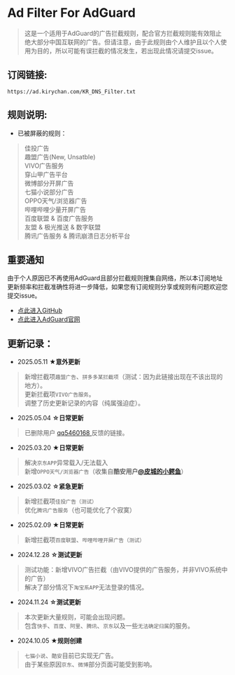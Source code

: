 # Ad Filter For AdGuard  
 
> 这是一个适用于AdGuard的广告拦截规则，配合官方拦截规则能有效阻止绝大部分中国互联网的广告。但请注意，由于此规则由个人维护且以个人使用为目的，所以可能有误拦截的情况发生，若出现此情况请提交issue。  
 
## 订阅链接:  
`https://ad.kirychan.com/KR_DNS_Filter.txt`  
 
## 规则说明:   
 
- 已被屏蔽的规则：  
> 佳投广告  
> 趣盟广告(New, Unsatble)  
> VIVO广告服务  
> 穿山甲广告平台  
> 微博部分开屏广告  
> 七猫小说部分广告  
> OPPO天气/浏览器广告  
> 哔哩哔哩少量开屏广告  
> 百度联盟 & 百度广告服务  
> 友盟 & 极光推送 & 数字联盟  
> 腾讯广告服务 & 腾讯崩溃日志分析平台  

## 重要通知  
由于个人原因已不再使用AdGuard且部分拦截规则搜集自网络，所以本订阅地址更新频率和拦截准确性将进一步降低，如果您有订阅规则分享或规则有问题欢迎您提交issue。  

- [点此进入GitHub](https://github.com/KiryChanOfficial/AdFilterForAdGuard)  
- [点此进入AdGuard官网](https://adguard.com/)  
 
## 更新记录：  
- 2025.05.11 **★意外更新**  
> 新增拦截项`趣盟广告`、`拼多多某拦截项`（测试：因为此链接出现在不该出现的地方）。  
> 更新拦截项`VIVO广告服务`。  
> 调整了历史更新记录的内容（纯属强迫症）。  

- 2025.05.04 **☆日常更新**  
> 已删除用户 [qq5460168
](https://github.com/KiryChanOfficial/AdFilterForAdGuard/issues/3) 反馈的链接。  

- 2025.03.20 **★日常更新**  
> 解决`京东APP`异常载入/无法载入  
> 新增`OPPO天气/浏览器广告`（收集自**酷安用户[@皮城的小鳄鱼](https://www.coolapk.com/feed/62763861)**）  

- 2025.03.02 **☆紧急更新**  
> 新增拦截项`佳投广告（测试）`  
> 优化`腾讯广告服务`（也可能优化了个寂寞）  

- 2025.02.09 **★日常更新**  
> 新增拦截项`百度联盟`、`哔哩哔哩开屏广告（测试）`  

- 2024.12.28 **☆测试更新**  
> 测试功能：新增VIVO广告拦截（由VIVO提供的广告服务，并非VIVO系统中的广告）  
> 解决了部分情况下`淘宝系APP`无法登录的情况。  

- 2024.11.24 **☆测试更新**  
> 本次更新大量规则，可能会出现问题。  
> 包含`快手`、`百度`、`阿里`、`腾讯`、`京东`以及一些`无法确定归属`的服务。  

- 2024.10.05 **★规则创建**  
> `七猫小说`、`酷安`目前已实现无广告。  
> 由于某些原因`京东`、`微博`部分页面可能受到影响。  